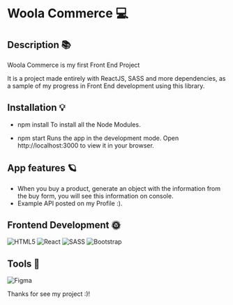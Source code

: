 # Woola Commerce 💻

## Description 📚
Woola Commerce is my first Front End Project

It is a project made entirely with ReactJS, SASS and more dependencies, as a sample of my progress in Front End development using this library.
 
## Installation 💡 
- npm install
To install all the Node Modules.

- npm start
Runs the app in the development mode.
Open http://localhost:3000 to view it in your browser.

## App features 🪐
 - When you buy a product, generate an object with the information from the buy form, you will see this information on console.
- Example API posted on my Profile :). 

## Frontend Development 🌞 
 ![HTML5](https://img.shields.io/badge/html5-%23E34F26.svg?style=for-the-badge&logo=html5&logoColor=white) ![React](https://img.shields.io/badge/react-%2320232a.svg?style=for-the-badge&logo=react&logoColor=%2361DAFB) ![SASS](https://img.shields.io/badge/SASS-hotpink.svg?style=for-the-badge&logo=SASS&logoColor=white) ![Bootstrap](https://img.shields.io/badge/bootstrap-%23563D7C.svg?style=for-the-badge&logo=bootstrap&logoColor=white) 
 
## Tools 🎨 
 ![Figma](https://img.shields.io/badge/figma-%23F24E1E.svg?style=for-the-badge&logo=figma&logoColor=white)

Thanks for see my project :)! 
